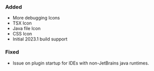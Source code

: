 ### Added
- More debugging Icons
- TSX Icon
- Java file Icon
- CSS Icon
- Initial 2023.1 build support

### Fixed

- Issue on plugin startup for IDEs with non-JetBrains java runtimes.
